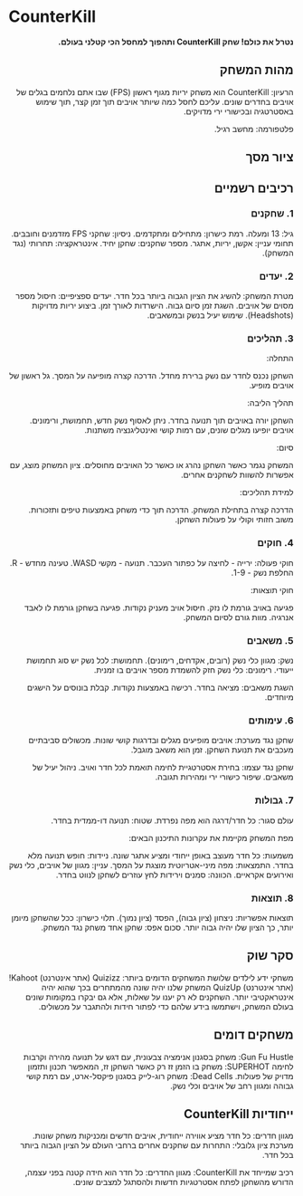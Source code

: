 # CounterKill
<div dir='rtl' lang='he'>


**נטרל את כולם! שחק CounterKill ותהפוך למחסל הכי קטלני בעולם.**

## מהות המשחק
הרעיון: CounterKill הוא משחק יריות מגוף ראשון (FPS) שבו אתם נלחמים בגלים של אויבים בחדרים שונים. עליכם לחסל כמה שיותר אויבים תוך זמן קצר, תוך שימוש באסטרטגיה ובכישורי ירי מדויקים.

פלטפורמה: מחשב רגיל.
## ציור מסך
## רכיבים רשמיים

### 1. שחקנים
גיל: 13 ומעלה.
רמת כישרון: מתחילים ומתקדמים.
ניסיון: שחקני FPS מזדמנים וחובבים.
תחומי עניין: אקשן, יריות, אתגר.
מספר שחקנים: שחקן יחיד.
אינטראקציה: תחרותי (נגד המשחק).

### 2. יעדים
מטרת המשחק: להשיג את הציון הגבוה ביותר בכל חדר.
יעדים ספציפיים:
חיסול מספר מסוים של אויבים.
השגת זמן סיום גבוה.
הישרדות לאורך זמן.
ביצוע יריות מדויקות (Headshots).
שימוש יעיל בנשק ובמשאבים.


### 3. תהליכים

התחלה:

השחקן נכנס לחדר עם נשק ברירת מחדל.
הדרכה קצרה מופיעה על המסך.
גל ראשון של אויבים מופיע.

תהליך הליבה:

השחקן יורה באויבים תוך תנועה בחדר.
ניתן לאסוף נשק חדש, תחמושת, ורימונים.
אויבים יופיעו מגלים שונים, עם רמות קושי ואינטליגנציה משתנות.

סיום:

המשחק נגמר כאשר השחקן נהרג או כאשר כל האויבים מחוסלים.
ציון המשחק מוצג, עם אפשרות להשוות לשחקנים אחרים.

למידת תהליכים:

הדרכה קצרה בתחילת המשחק.
הדרכה תוך כדי משחק באמצעות טיפים ותזכורות.
משוב חזותי וקולי על פעולות השחקן.

### 4. חוקים
חוקי פעולה:
ירייה - לחיצה על כפתור העכבר.
תנועה - מקשי WASD.
טעינה מחדש - R.
החלפת נשק - 1-9.

חוקי תוצאות:

פגיעה באויב גורמת לו נזק.
חיסול אויב מעניק נקודות.
פגיעה בשחקן גורמת לו לאבד אנרגיה.
מוות גורם לסיום המשחק.

### 5. משאבים
נשק: מגוון כלי נשק (רובים, אקדחים, רימונים).
תחמושת: לכל נשק יש סוג תחמושת ייעודי.
רימונים: כלי נשק חזק להשמדת מספר אויבים בו זמנית.

השגת משאבים:
מציאה בחדר.
רכישה באמצעות נקודות.
קבלת בונוסים על הישגים מיוחדים.

### 6. עימותים

שחקן נגד מערכת:
אויבים מופיעים מגלים ובדרגות קושי שונות.
מכשולים סביבתיים מעכבים את תנועת השחקן.
זמן הוא משאב מוגבל.

שחקן נגד עצמו:
בחירת אסטרטגיית לחימה תואמת לכל חדר ואויב.
ניהול יעיל של משאבים.
שיפור כישורי ירי ומהירות תגובה.


### 7. גבולות

עולם סגור: כל חדר/דרגה הוא מפה נפרדת.
שטוח: תנועה דו-ממדית בחדר.

מפת המשחק מקיימת את עקרונות התיכנון הבאים:

משמעות: כל חדר מעוצב באופן ייחודי ומציע אתגר שונה.
ניידות: חופש תנועה מלא בחדר.
התמצאות: מפה מיני-אטריוטית מוצגת על המסך.
עניין: מגוון של אויבים, כלי נשק ואירועים אקראיים.
הכוונה: סמנים וירידות לחץ עוזרים לשחקן לנווט בחדר.


### 8. תוצאות

תוצאות אפשריות: ניצחון (ציון גבוה), הפסד (ציון נמוך).
תלוי כישרון: ככל שהשחקן מיומן יותר, כך הציון שלו יהיה גבוה יותר.
סכום אפס: שחקן אחד משחק נגד המשחק.

## סקר שוק

משחקי ידע לילדים
שלושת המשחקים הדומים ביותר:
Quizizz (אתר אינטרנט)
Kahoot! (אתר אינטרנט)
QuizUp
המשחק שלנו יהיה שונה מהמתחרים בכך שהוא יהיה אינטראקטיבי יותר. השחקנים לא רק יענו על שאלות, אלא גם יבקרו במקומות שונים בעולם המשחק, וישתמשו בידע שלהם כדי לפתור חידות ולהתגבר על מכשולים.

## משחקים דומים
Gun Fu Hustle: משחק בסגנון אנימציה צבעונית, עם דגש על תנועה מהירה וקרבות לחימה
SUPERHOT: משחק בו הזמן זז רק כאשר השחקן זז, המאפשר תכנון ותזמון מדויק של פעולות.
Dead Cells: משחק רוג-לייק בסגנון פיקסל-ארט, עם רמת קושי גבוהה ומגוון רחב של אויבים וכלי נשק.

## ייחודיות CounterKill

מגוון חדרים: כל חדר מציע אווירה ייחודית, אויבים חדשים ומכניקות משחק שונות.
מערכת ציון גלובלי: התחרות עם שחקנים אחרים ברחבי העולם על הציון הגבוה ביותר בכל חדר.

רכיב שמייחד את CounterKill:
מגוון החדרים: כל חדר הוא חידה קטנה בפני עצמה, הדורש מהשחקן לפתח אסטרטגיות חדשות ולהסתגל למצבים שונים.

</div>
